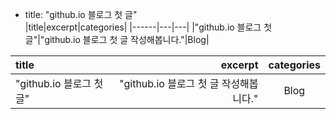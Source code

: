 * title: "github.io 블로그  첫 글"  
|title|excerpt|categories|
|------|---|---|
|"github.io 블로그  첫 글"|"github.io 블로그 첫 글 작성해봅니다."|Blog|

|title|excerpt|categories|
|:---|---:|:---:|
|"github.io 블로그  첫 글"|"github.io 블로그 첫 글 작성해봅니다."|Blog|
